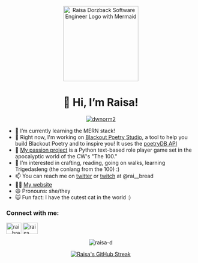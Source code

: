 <p align="center">
  <a target="_blank" href="https://raisadorzback.netlify.app/">
  <img height="200" alt="Raisa Dorzback Software Engineer Logo with Mermaid" src="https://raisadorzback.netlify.app/images/logo/logo-white-transparent.png">  
  </a>
</p>
<h1 align="center">👋 Hi, I’m Raisa!</h1>

<p align="center"> <a href="https://twitter.com/rai__bread" target="_blank"><img src="https://img.shields.io/twitter/follow/rai__bread?logo=twitter&style=for-the-badge" alt="dwnorm2" /></a> </p>

- 🧠 I’m currently learning the MERN stack!
- 📖 Right now, I'm working on [Blackout Poetry Studio](https://blackout-poetry.netlify.app/), a tool to help you build Blackout Poetry and to inspire you! It uses the [poetryDB API](https://poetrydb.org/index.html)
- 🌱 [My passion project](https://github.com/raisa-d/the-100-rpg/) is a Python text-based role player game set in the apocalyptic world of the CW's "The 100."
- 👀 I’m interested in crafting, reading, going on walks, learning Trigedasleng (the conlang from the 100) :)
- 📫 You can reach me on [twitter](https://twitter.com/rai__bread) or [twitch](https://www.twitch.tv/rai__bread) at @rai__bread
- 👨‍💻 [My website](https://raisadorzback.netlify.app/)
- 😄 Pronouns: she/they
- 🐱 Fun fact: I have the cutest cat in the world :)

<h3 align="left">Connect with me:</h3>
<a href="https://twitter.com/rai__bread" target="_blank"><img align="center" src="https://raw.githubusercontent.com/rahuldkjain/github-profile-readme-generator/master/src/images/icons/Social/twitter.svg" alt="rai__bread" height="30" width="40" /></a>
<a href="https://linkedin.com/in/raisa-d" target="_blank"><img align="center" src="https://raw.githubusercontent.com/rahuldkjain/github-profile-readme-generator/master/src/images/icons/Social/linked-in-alt.svg" alt="raisa dorzback" height="30" width="40" /></a>
<p align="center">
  <img src="https://github-readme-stats.vercel.app/api/top-langs?username=raisa-d&show_icons=true&locale=en&layout=donut&theme=material-palenight" alt="raisa-d" />
</p>
<p align="center">
  <a href="https://git.io/streak-stats"><img src="https://github-readme-streak-stats.herokuapp.com?user=raisa-d&theme=material-palenight&date_format=M%20j%5B%2C%20Y%5D" alt="Raisa's GitHub Streak" /></a>
</p>
